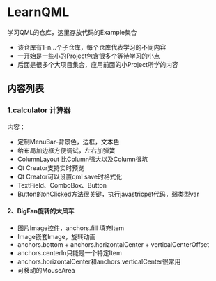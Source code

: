 # LearnQML
学习QML的仓库，这里存放代码的Example集合
- 该仓库有1-n...个子仓库，每个仓库代表学习的不同内容
- 一开始是一些小的Project包含很多个等待学习的小点
- 后面是很多个大项目集合，应用前面的小Project所学的内容

## 内容列表

### 1.calculator 计算器

内容：

- 定制MenuBar-背景色，边框，文本色
- 给布局加边框方便调试，左右加弹簧
- ColumnLayout 比Column强大以及Column很坑
- Qt Creator支持实时预览
- Qt Creator可以设置qml save时格式化
- TextField、ComboBox、Button
- Button的onClicked方法很关键，执行javastricpet代码，弱类型var

#### 2、BigFan旋转的大风车

- 图片Image控件，anchors.fill 填充Item
- Image嵌套Image，旋转动画
- anchors.bottom + anchors.horizontalCenter + verticalCenterOffset
- anchors.centerIn只能是一个特定Item
- anchors.horizontalCenter和anchors.verticalCenter很常用
- 可移动的MouseArea

